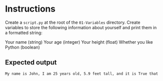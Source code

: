# Instructions
Create a `script.py` at the root of the `01-Variables` directory. Create variables to store the following information about yourself and print them in a formatted string:

Your name (string)
Your age (integer)
Your height (float)
Whether you like Python (boolean)

## Expected output
```bash
My name is John, I am 25 years old, 5.9 feet tall, and it is True that I like Python.
```
